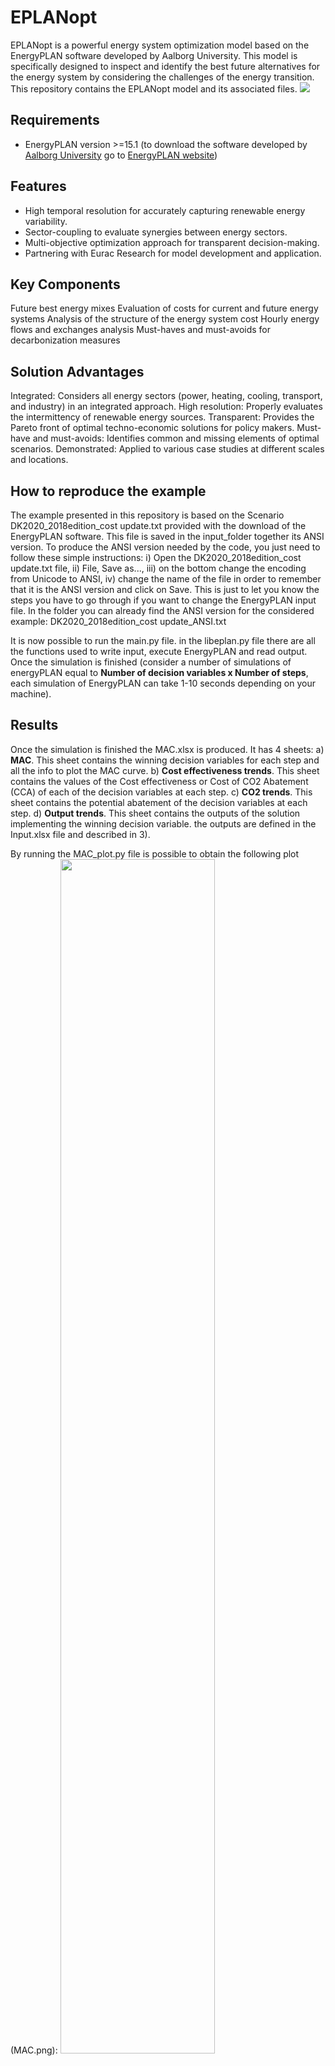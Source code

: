 # EPLANopt #
EPLANopt is a powerful energy system optimization model based on the EnergyPLAN software developed by Aalborg University. This model is specifically designed to inspect and identify the best future alternatives for the energy system by considering the challenges of the energy transition. This repository contains the EPLANopt model and its associated files. 
![](MAC.gif)

## Requirements ##
- EnergyPLAN version >=15.1 (to download the software developed by [Aalborg University](https://www.en.plan.aau.dk/) go to [EnergyPLAN website](https://www.energyplan.eu/))

## Features ##
- High temporal resolution for accurately capturing renewable energy variability.
- Sector-coupling to evaluate synergies between energy sectors.
- Multi-objective optimization approach for transparent decision-making.
- Partnering with Eurac Research for model development and application.

## Key Components ##
Future best energy mixes
Evaluation of costs for current and future energy systems
Analysis of the structure of the energy system cost
Hourly energy flows and exchanges analysis
Must-haves and must-avoids for decarbonization measures

## Solution Advantages ##
Integrated: Considers all energy sectors (power, heating, cooling, transport, and industry) in an integrated approach.
High resolution: Properly evaluates the intermittency of renewable energy sources.
Transparent: Provides the Pareto front of optimal techno-economic solutions for policy makers.
Must-have and must-avoids: Identifies common and missing elements of optimal scenarios.
Demonstrated: Applied to various case studies at different scales and locations.

## How to reproduce the example ##
The example presented in this repository is based on the Scenario DK2020_2018edition_cost update.txt provided with the download of the EnergyPLAN software. This file is saved in the input_folder together its ANSI version. To produce the ANSI version needed by the code, you just need to follow these simple instructions: i) Open the DK2020_2018edition_cost update.txt file, ii) File, Save as..., iii) on the bottom change the encoding from Unicode to ANSI, iv) change the name of the file in order to remember that it is the ANSI version and click on Save. This is just to let you know the steps you have to go through if you want to change the EnergyPLAN input file. In the folder you can already find the ANSI version for the considered example: DK2020_2018edition_cost update_ANSI.txt

It is now possible to run the main.py file. in the libeplan.py file there are all the functions used to write input, execute EnergyPLAN and read output.
Once the simulation is finished (consider a number of simulations of energyPLAN equal to **Number of decision variables x Number of steps**, each simulation of EnergyPLAN can take 1-10 seconds depending on your machine). 

## Results ##
Once the simulation is finished the MAC.xlsx is produced. It has 4 sheets:
a) **MAC**. This sheet contains the winning decision variables for each step and all the info to plot the MAC curve.
b) **Cost effectiveness trends**. This sheet contains the values of the Cost effectiveness or Cost of CO2 Abatement (CCA) of each of the decision variables at each step. 
c) **CO2 trends**. This sheet contains the potential abatement of the decision variables at each step.
d) **Output trends**. This sheet contains the outputs of the solution implementing the winning decision variable. the outputs are defined in the Input.xlsx file and described in 3).

By running the MAC_plot.py file is possible to obtain the following plot (MAC.png):
<img src="MAC.png" width=70% height=70%>

It needs to be mention that this example it's just to show the results that it is possible to obtain with this methodology. The results in the above graph are consequence of the costs implemented in DK2020_2018edition_cost update.txt that have not been modified or checked. 

## How to cite EPLANoptMAC ##
If you use **EPLANoptMAC** for your research, we would appreciate it if you would cite the following papers:
* Prina MG, Cozzini M, Garegnani G, Manzolini G, Moser D, Filippi Oberegger U, et al. Multi- objective optimization algorithm coupled to EnergyPLAN software: The EPLANopt model. Energy 2018;149:213–21. doi:10.1016/j.energy.2018.02.050. https://www.sciencedirect.com/science/article/pii/S0360544218302780
* Prina MG, Manzolini G, Moser D, Vaccaro R, Sparber W. Multi-Objective Optimization Model EPLANopt for Energy Transition Analysis and Comparison with Climate-Change Scenarios. Energies 2020;13:3255. doi:10.3390/en13123255. https://www.mdpi.com/1996-1073/13/12/3255
* Prina MG, Moser D, Vaccaro R, Sparber W. EPLANopt optimization model based on EnergyPLAN applied at regional level: the future competition on excess electricity production from renewables. Int J Sustain Energy Plan Manag 2020;27:35–50. doi:10.5278/ijsepm.3504. https://journals.aau.dk/index.php/sepm/article/view/3504
* Groppi D, Nastasi B, Prina MG, Astiaso Garcia D. The EPLANopt model for Favignana island’s energy transition. Energy Convers Manag 2021;241:114295. doi:10.1016/j.enconman.2021.114295 https://www.sciencedirect.com/science/article/pii/S0196890421004714

To directly cite the code please refer to:

[![DOI](https://zenodo.org/badge/294351258.svg)](https://zenodo.org/badge/latestdoi/294351258)

## Acknowledgements ##
- Aalborg University for developing the EnergyPLAN software.
- Eurac Research for coupling EnergyPLAN with a multi-objective evolutionary algorithm and applying the EPLANopt model to various case studies.
For any questions or concerns, please visit our Eurac Research website https://www.eurac.edu/it/people/matteo-giacomo-prina.
